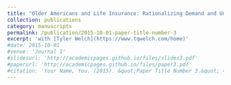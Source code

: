 ```yaml
---
title: "Older Americans and Life Insurance: Rationalizing Demand and Understanding Payout Utilization Among Surviving Spouses"
collection: publications
category: manuscripts
permalink: /publication/2015-10-01-paper-title-number-3
excerpt: 'with [Tyler Welch](https://www.tqwelch.com/home)'
#date: 2015-10-01
#venue: 'Journal 1'
#slidesurl: 'http://academicpages.github.io/files/slides3.pdf'
#paperurl: 'http://academicpages.github.io/files/paper3.pdf'
#citation: 'Your Name, You. (2015). &quot;Paper Title Number 3.&quot; <i>Journal 1</i>. 1(3).'
---
```

